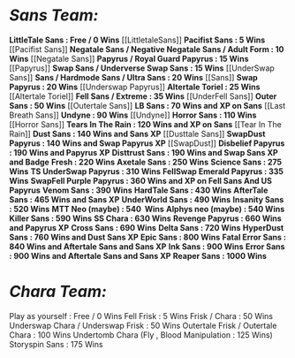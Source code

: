 # ***Sans Team:***
**LittleTale Sans : Free / 0 Wins** [[LittletaleSans]]
**Pacifist Sans : 5 Wins** [[Pacifist Sans]]
**Negatale Sans / Negative Negatale Sans / Adult Form : 10 Wins** [[Negatale Sans]]
**Papyrus / Royal Guard Papyrus : 15 Wins** [[Papyrus]]
**Swap Sans / Underverse Swap Sans : 15 Wins** [[UnderSwap Sans]]
**Sans / Hardmode Sans / Ultra Sans : 20 Wins** [[Sans]]
**Swap Papyrus : 20 Wins** [[Underswap Papyrus]]
**Altertale Toriel : 25 Wins** [[Altertale Toriel]]
**Fell Sans / Extreme : 35 Wins** [[UnderFell Sans]]
**Outer Sans : 50 Wins** [[Outertale Sans]]
**LB Sans : 70 Wins and XP on Sans** [[Last Breath Sans]]
**Undyne : 90 Wins** [[Undyne]]
**Horror Sans : 110 Wins** [[Horror Sans]]
**Tears In The Rain : 120 Wins and XP on Sans** [[Tear In The Rain]]
**Dust Sans : 140 Wins and Sans XP** [[Dusttale Sans]]
**SwapDust  Papyrus : 140 Wins and Swap Papyrus XP** [[SwapDust]]
**Disbelief Papyrus : 190 Wins and Papyrus XP** 
**Disttrust Sans : 190 Wins and Swap Sans XP and Badge** 
**Fresh : 220 Wins**
**Axetale Sans : 250 Wins**
**Science Sans : 275 Wins**
**TS UnderSwap Papyrus : 310 Wins**
**FellSwap Emerald Papyrus : 335 Wins**
**SwapFell Purple Papyrus : 360 Wins and XP on Fell Sans And US Papyrus**
**Venom Sans : 390 Wins**
**HardTale Sans : 430 Wins**
**AfterTale Sans : 465 Wins and Sans XP**
**UnderWorld Sans : 490 Wins**
**Insanity Sans : 520 Wins**
**MTT Neo (maybe) : 540  Wins**
**Alphys neo (maybe) : 540 Wins**
**Killer Sans : 590 Wins**
**SS Chara : 630 Wins**
**Revenge Papyrus : 660 Wins and Papyrus XP**
**Cross Sans : 690 Wins**
**Delta Sans : 720 Wins**
**HyperDust Sans : 760 Wins and Dust Sans XP**
**Epic Sans : 800 Wins**
**Fatal Error Sans : 840 Wins and Aftertale Sans and Sans XP**
**Ink Sans : 900 Wins**
**Error Sans : 900 Wins and Aftertale Sans and Sans XP**
**Reaper Sans : 1000 Wins**

# ***Chara Team:***
Play as yourself : Free / 0 Wins
Fell Frisk : 5 Wins
Frisk / Chara : 50 Wins 
Underswap Chara / Underswap Frisk : 50 Wins
Outertale Frisk / Outertale Chara : 100 Wins
Undertomb Chara (Fly , Blood Manipulation : 125 Wins)
Storyspin Sans : 175 Wins
